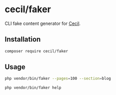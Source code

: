 # cecil/faker

CLI fake content generator for [Cecil](https://cecil.app).

## Installation

```bash
composer require cecil/faker
```

## Usage

```bash
php vendor/bin/faker --pages=100 --section=blog
```

```bash
php vendor/bin/faker help
```
